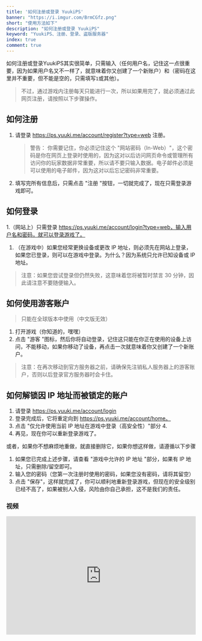 ```yaml
---
title: '如何注册或登录 YuukiPS'
banner: "https://i.imgur.com/BrmCGfz.png"
short: "使用方法如下"
description: "如何注册或登录 YuukiPS"
keyword: "YuukiPS、注册、登录、盗版服务器"
index: true
comment: true
---
```


如何注册或登录YuukiPS其实很简单，只需输入（任何用户名，记住这一点很重要，因为如果用户名又不一样了，就意味着你又创建了一个新账户）和（密码在这里并不重要，但不能是空的，只需填写`1`或其他）。

> 不过，通过游戏内注册每天只能进行一次，所以如果用完了，就必须通过此网页注册，请按照以下步骤操作。

## 如何注册

1. 请登录 https://ps.yuuki.me/account/register?type=web 注册。

   > 警告： 你需要记住，你必须记住这个 "网站密码（In-Web）"，这个密码是你在网页上登录时使用的，因为这对以后访问网页命令或管理所有访问你的玩家数据非常重要，所以请不要只输入数据。电子邮件必须是可以使用的电子邮件，因为这对以后忘记密码非常重要。

2. 填写完所有信息后，只需点击 "注册 "按钮，一切就完成了，现在只需登录游戏即可。

## 如何登录

1.（网站上）只需登录 https://ps.yuuki.me/account/login?type=web，输入用户名和密码，就可以登录游戏了。
1. （在游戏中）如果您经常更换设备或更改 IP 地址，则必须先在网站上登录，如果您已登录，则可以在游戏中登录。为什么？因为系统只允许已知设备或 IP 地址。

 > 注意：如果您尝试登录但仍然失败，这意味着您将被暂时禁言 30 分钟，因此请注意不要随便输入。

## 如何使用游客账户

 > 只能在全球版本中使用（中文版无效）

1. 打开游戏（你知道的，嘿嘿）
2. 点击 "游客 "图标，然后你将自动登录，记住这只能在你正在使用的设备上访问，不能移动，如果你移动了设备，再点击一次就意味着你又创建了一个新账户。

 > 注意：在再次移动到官方服务器之前，请确保先注销私人服务器上的游客账户，否则以后登录官方服务器时会卡住。

## 如何解锁因 IP 地址而被锁定的账户

 1. 请登录 https://ps.yuuki.me/account/login
 2. 登录完成后，它将重定向到 https://ps.yuuki.me/account/home。
 3. 点击 "仅允许使用当前 IP 地址在游戏中登录（高安全性）"部分 4.
 4. 再见，现在你可以重新登录游戏了。

 或者，如果你不想麻烦地重做，就直接删除它，如果你想这样做，请遵循以下步骤

 1. 如果您已完成上述步骤，请查看 "游戏中允许的 IP 地址 "部分，如果有 IP 地址，只需删除/留空即可。
 2. 输入您的密码（您第一次注册时使用的密码，如果您没有密码，请将其留空）
 3. 点击 "保存"，这样就完成了，你可以顺利地重新登录游戏，但现在的安全级别已经不高了，如果被别人入侵，风险由你自己承担，这不是我们的责任。

### 视频

<iframe width="100%" height="315" src="https://www.youtube.com/embed/k9ZfyTSqjPI?si=senlsTnou1dlm7kY" title="YouTube video player" frameborder="0" allow="accelerometer; autoplay; clipboard-write; encrypted-media; gyroscope; picture-in-picture; web-share" allowfullscreen></iframe>